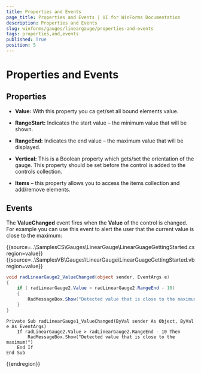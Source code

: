 ```yaml
---
title: Properties and Events
page_title: Properties and Events | UI for WinForms Documentation
description: Properties and Events
slug: winforms/gauges/lineargauge/properties-and-events
tags: properties,and,events
published: True
position: 5
---
```


# Properties and Events



## Properties

* __Value:__ With this property you ca get/set all bound elements value. 

* __RangeStart:__ Indicates the start value – the minimum value that will be shown.

* __RangeEnd:__ Indicates the end value – the maximum value that will be displayed.

* __Vertical:__ This is a Boolean property which gets/set the orientation of the gauge. This property should be set before the control is added to the controls collection.

* __Items__ – this property allows you to access the items collection and add/remove elements.

## Events

The __ValueChanged__ event fires when the __Value__ of the control is changed. For example you can use this event to alert the user that the current value is close to the maximum: 

{{source=..\SamplesCS\Gauges\LinearGauge\LinearGuageGettingStarted.cs region=value}} 
{{source=..\SamplesVB\Gauges\LinearGauge\LinearGuageGettingStarted.vb region=value}} 

````C#
void radLinearGauge2_ValueChanged(object sender, EventArgs e)
{
    if ( radLinearGauge2.Value > radLinearGauge2.RangeEnd - 10)
    {
        RadMessageBox.Show("Detected value that is close to the maximum!");
    }
}

````
````VB.NET
Private Sub radLinearGauge1_ValueChanged(ByVal sender As Object, ByVal e As EventArgs)
    If radLinearGauge2.Value > radLinearGauge2.RangeEnd - 10 Then
        RadMessageBox.Show("Detected value that is close to the maximum!")
    End If
End Sub

````

{{endregion}} 



